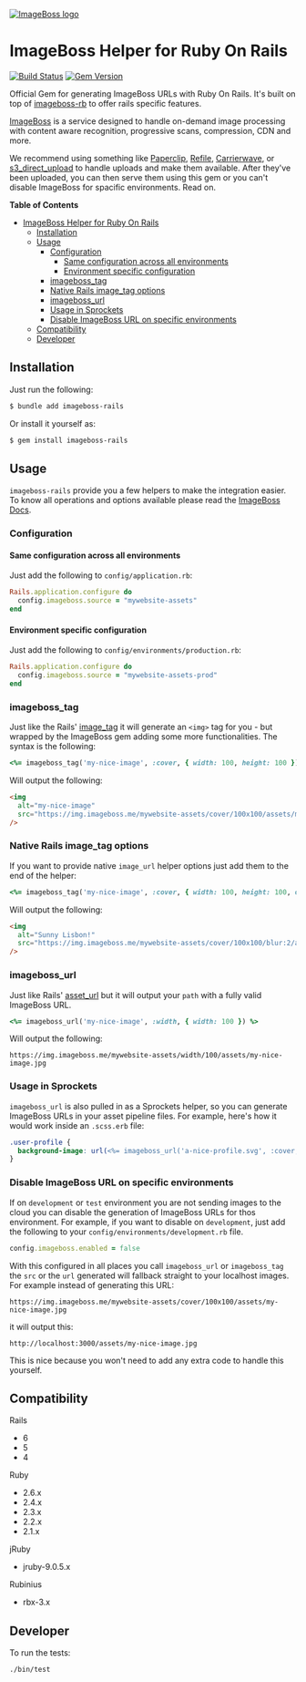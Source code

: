 [![ImageBoss logo](https://img.imageboss.me/width/180/https://imageboss.me/emails/logo-2@2x.png)](https://imageboss.me)

# ImageBoss Helper for Ruby On Rails
[![Build Status](https://travis-ci.org/imageboss/imageboss-rails.svg?branch=master)](https://travis-ci.org/imageboss/imageboss-rails) [![Gem Version](https://badge.fury.io/rb/imageboss-rails.svg)](https://badge.fury.io/rb/imageboss-rails)

Official Gem for generating ImageBoss URLs with Ruby On Rails. It's built on top of [imageboss-rb](https://github.com/imageboss/imageboss-rb)
to offer rails specific features.

[ImageBoss](https://imageboss.me/) is a service designed to handle on-demand image processing with content aware recognition, progressive scans, compression, CDN and more.

We recommend using something like [Paperclip](https://github.com/thoughtbot/paperclip), [Refile](https://github.com/refile/refile), [Carrierwave](https://github.com/carrierwaveuploader/carrierwave), or [s3_direct_upload](https://github.com/waynehoover/s3_direct_upload) to handle uploads and make them available. After they've been uploaded, you can then serve them using this gem or you can't disable ImageBoss for spacific environments. Read on.

**Table of Contents**
- [ImageBoss Helper for Ruby On Rails](#imageboss-helper-for-ruby-on-rails)
  - [Installation](#installation)
  - [Usage](#usage)
    - [Configuration](#configuration)
      - [Same configuration across all environments](#same-configuration-across-all-environments)
      - [Environment specific configuration](#environment-specific-configuration)
    - [imageboss_tag](#imagebosstag)
    - [Native Rails image_tag options](#native-rails-imagetag-options)
    - [imageboss_url](#imagebossurl)
    - [Usage in Sprockets](#usage-in-sprockets)
    - [Disable ImageBoss URL on specific environments](#disable-imageboss-url-on-specific-environments)
  - [Compatibility](#compatibility)
  - [Developer](#developer)

## Installation
Just run the following:
```bash
$ bundle add imageboss-rails
```

Or install it yourself as:
```bash
$ gem install imageboss-rails
```

## Usage
`imageboss-rails` provide you a few helpers to make the integration easier. To know all operations and options available please read the [ImageBoss Docs](https://imageboss.me/docs).

### Configuration
#### Same configuration across all environments
Just add the following to `config/application.rb`:

```ruby
Rails.application.configure do
  config.imageboss.source = "mywebsite-assets"
end
```
#### Environment specific configuration
Just add the following to `config/environments/production.rb`:
```ruby
Rails.application.configure do
  config.imageboss.source = "mywebsite-assets-prod"
end
```


### imageboss_tag
Just like the Rails' [image_tag](https://apidock.com/rails/ActionView/Helpers/AssetTagHelper/image_tag) it will generate an `<img>` tag for you - but wrapped by the ImageBoss gem adding some more functionalities. The syntax is the following:
```ruby
<%= imageboss_tag('my-nice-image', :cover, { width: 100, height: 100 }) %>
```
Will output the following:
```html
<img
  alt="my-nice-image"
  src="https://img.imageboss.me/mywebsite-assets/cover/100x100/assets/my-nice-image.jpg"
/>
```

### Native Rails image_tag options
If you want to provide native `image_url` helper options just add them to the end of the helper:
```ruby
<%= imageboss_tag('my-nice-image', :cover, { width: 100, height: 100, options: { blur: 2 } }, alt: "Sunny Lisbon!") %>
```
Will output the following:
```html
<img
  alt="Sunny Lisbon!"
  src="https://img.imageboss.me/mywebsite-assets/cover/100x100/blur:2/assets/my-nice-image.jpg"
/>
```

### imageboss_url
Just like Rails' [asset_url](https://apidock.com/rails/ActionView/Helpers/AssetUrlHelper/asset_url) but it will output your `path` with a fully valid ImageBoss URL.
```ruby
<%= imageboss_url('my-nice-image', :width, { width: 100 }) %>
```
Will output the following:
```
https://img.imageboss.me/mywebsite-assets/width/100/assets/my-nice-image.jpg
```

### Usage in Sprockets

`imageboss_url` is also pulled in as a Sprockets helper, so you can generate ImageBoss URLs in your asset pipeline files. For example, here's how it would work inside an `.scss.erb` file:

```scss
.user-profile {
  background-image: url(<%= imageboss_url('a-nice-profile.svg', :cover, { width: 400, height: 300 }) %>);
}
```

### Disable ImageBoss URL on specific environments
If on `development` or `test` environment you are not sending images to the cloud you can disable the generation of ImageBoss URLs for thos environment. For example, if you want to disable on `development`, just add the following to your `config/environments/development.rb` file.

```ruby
config.imageboss.enabled = false
```
With this configured in all places you call `imageboss_url` or `imageboss_tag` the `src` or the `url` generated will fallback straight to your localhost images. For example instead of generating this URL:
```
https://img.imageboss.me/mywebsite-assets/cover/100x100/assets/my-nice-image.jpg
```
it will output this:
```
http://localhost:3000/assets/my-nice-image.jpg
```
This is nice because you won't need to add any extra code to handle this yourself.

## Compatibility
Rails
  - 6
  - 5
  - 4

Ruby
  - 2.6.x
  - 2.4.x
  - 2.3.x
  - 2.2.x
  - 2.1.x

jRuby
  - jruby-9.0.5.x

Rubinius
  - rbx-3.x


## Developer
To run the tests:
```
./bin/test
```
